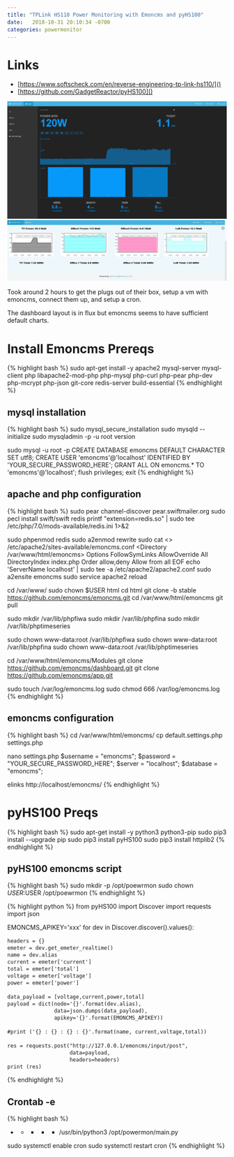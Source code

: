 ```yaml
---
title: "TPLink HS110 Power Monitoring with Emoncms and pyHS100"  
date:   2018-10-31 20:10:34 -0700
categories: powermonitor
---
```


# Links
- [https://www.softscheck.com/en/reverse-engineering-tp-link-hs110/]()
- [https://github.com/GadgetReactor/pyHS100]()

![emoncms app](/assets/images/emoncms_app.JPG)
![emoncms dashboard](/assets/images/emoncms_dashboard.JPG)

Took around 2 hours to get the plugs out of their box, setup a vm with emoncms, connect them up, and setup a cron.

The dashboard layout is in flux but emoncms seems to have sufficient default charts.

# Install Emoncms Prereqs
{% highlight bash %}
sudo apt-get install -y apache2 mysql-server mysql-client php libapache2-mod-php php-mysql php-curl php-pear php-dev php-mcrypt php-json git-core redis-server build-essential
{% endhighlight %}

## mysql installation
{% highlight bash %}
sudo mysql_secure_installation
sudo mysqld --initialize
sudo mysqladmin -p -u root version

sudo mysql -u root -p
CREATE DATABASE emoncms DEFAULT CHARACTER SET utf8;
CREATE USER 'emoncms'@'localhost' IDENTIFIED BY 'YOUR_SECURE_PASSWORD_HERE';
GRANT ALL ON emoncms.* TO 'emoncms'@'localhost';
flush privileges;
exit
{% endhighlight %}	

## apache and php configuration
{% highlight bash %}
sudo pear channel-discover pear.swiftmailer.org
sudo pecl install swift/swift redis
printf "extension=redis.so" | sudo tee /etc/php/7.0/mods-available/redis.ini 1>&2

sudo phpenmod redis
sudo a2enmod rewrite
sudo cat <<EOF >> /etc/apache2/sites-available/emoncms.conf
	<Directory /var/www/html/emoncms>
	    Options FollowSymLinks
	    AllowOverride All
	    DirectoryIndex index.php
	    Order allow,deny
	    Allow from all
	</Directory>
	EOF
echo 'ServerName localhost' | sudo tee -a /etc/apache2/apache2.conf
sudo a2ensite emoncms
sudo service apache2 reload

cd /var/www/
sudo chown $USER html
cd html
git clone -b stable https://github.com/emoncms/emoncms.git
cd /var/www/html/emoncms
git pull

sudo mkdir /var/lib/phpfiwa
sudo mkdir /var/lib/phpfina
sudo mkdir /var/lib/phptimeseries

sudo chown www-data:root /var/lib/phpfiwa
sudo chown www-data:root /var/lib/phpfina
sudo chown www-data:root /var/lib/phptimeseries

cd /var/www/html/emoncms/Modules
git clone https://github.com/emoncms/dashboard.git
git clone https://github.com/emoncms/app.git
	
sudo touch /var/log/emoncms.log
sudo chmod 666 /var/log/emoncms.log
{% endhighlight %}	

## emoncms configuration
{% highlight bash %}
cd /var/www/html/emoncms/
cp default.settings.php settings.php

nano settings.php
$username = "emoncms";
$password = "YOUR_SECURE_PASSWORD_HERE";
$server   = "localhost";
$database = "emoncms";

elinks http://localhost/emoncms/
{% endhighlight %}

# pyHS100 Preqs
{% highlight bash %}
sudo apt-get install -y python3 python3-pip
sudo pip3 install --upgrade pip
sudo pip3 install pyHS100
sudo pip3 install httplib2
{% endhighlight %}

## pyHS100 emoncms script
{% highlight bash %}
sudo mkdir -p /opt/poewrmon
sudo chown $USER:$USER /opt/poewrmon
{% endhighlight %}

{% highlight python %}
from pyHS100 import Discover
import requests
import json

EMONCMS_APIKEY='xxx'
for dev in Discover.discover().values():

    headers = {}
    emeter = dev.get_emeter_realtime()
    name = dev.alias
    current = emeter['current']
    total = emeter['total']
    voltage = emeter['voltage']
    power = emeter['power']

    data_payload = [voltage,current,power,total]
    payload = dict(node='{}'.format(dev.alias),
                   data=json.dumps(data_payload),
                   apikey='{}'.format(EMONCMS_APIKEY))

    #print ('{} : {} : {} : {}'.format(name, current,voltage,total))

    res = requests.post("http://127.0.0.1/emoncms/input/post",
                        data=payload,
                        headers=headers)
    print (res)

{% endhighlight %}

## Crontab -e
{% highlight bash %}
* * * * * /usr/bin/python3 /opt/powermon/main.py

sudo systemctl enable cron
sudo systemctl restart cron
{% endhighlight %}